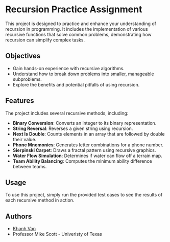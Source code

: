 # Recursion Practice Assignment

This project is designed to practice and enhance your understanding of recursion in programming. It includes the implementation of various recursive functions that solve common problems, demonstrating how recursion can simplify complex tasks.

## Objectives
- Gain hands-on experience with recursive algorithms.
- Understand how to break down problems into smaller, manageable subproblems.
- Explore the benefits and potential pitfalls of using recursion.

## Features
The project includes several recursive methods, including:
- **Binary Conversion**: Converts an integer to its binary representation.
- **String Reversal**: Reverses a given string using recursion.
- **Next Is Double**: Counts elements in an array that are followed by double their value.
- **Phone Mnemonics**: Generates letter combinations for a phone number.
- **Sierpinski Carpet**: Draws a fractal pattern using recursive graphics.
- **Water Flow Simulation**: Determines if water can flow off a terrain map.
- **Team Ability Balancing**: Computes the minimum ability difference between teams.

## Usage
To use this project, simply run the provided test cases to see the results of each recursive method in action.

## Authors
- [Khanh Van](https://www.github.com/kvan278)
- Professor Mike Scott - Univeristy of Texas
